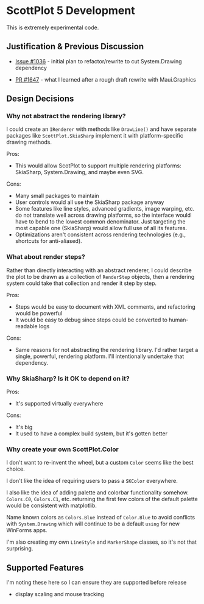 # ScottPlot 5 Development

This is extremely experimental code.

## Justification & Previous Discussion

* [Issue #1036](https://github.com/ScottPlot/ScottPlot/issues/1036) - initial plan to refactor/rewrite to cut System.Drawing dependency

* [PR #1647](https://github.com/ScottPlot/ScottPlot/pull/1647#issuecomment-1058725910) - what I learned after a rough draft rewrite with Maui.Graphics

## Design Decisions

### Why not abstract the rendering library?

I could create an `IRenderer` with methods like `DrawLine()` and have separate packages like `ScottPlot.SkiaSharp` implement it with platform-specific drawing methods.

Pros:

* This would allow ScotPlot to support multiple rendering platforms: SkiaSharp, System.Drawing, and maybe even SVG.

Cons:

* Many small packages to maintain
* User controls would all use the SkiaSharp package anyway
* Some features like line styles, advanced gradients, image warping, etc. do not translate well across drawing platforms, so the interface would have to bend to the lowest common denominator. Just targeting the most capable one (SkiaSharp) would allow full use of all its features.
* Optimizations aren't consistent across rendering technologies (e.g., shortcuts for anti-aliased).

### What about render steps?

Rather than directly interacting with an abstract renderer, I could describe the plot to be drawn as a collection of `RenderStep` objects, then a rendering system could take that collection and render it step by step.

Pros:

* Steps would be easy to document with XML comments, and refactoring would be powerful
* It would be easy to debug since steps could be converted to human-readable logs

Cons:

* Same reasons for not abstracting the rendering library. I'd rather target a single, powerful, rendering platform. I'll intentionally undertake that dependency.

### Why SkiaSharp? Is it OK to depend on it?

Pros:

* It's supported virtually everywhere

Cons:

* It's big
* It used to have a complex build system, but it's gotten better

### Why create your own ScottPlot.Color

I don't want to re-invent the wheel, but a custom `Color` seems like the best choice.

I don't like the idea of requiring users to pass a `SKColor` everywhere.

I also like the idea of adding palette and colorbar functionality somehow. `Colors.C0`, `Colors.C1`, etc. returning the first few colors of the default palette would be consistent with matplotlib. 

Name known colors as `Colors.Blue` instead of `Color.Blue` to avoid conflicts with `System.Drawing` which will continue to be a default `using` for new WinForms apps.

I'm also creating my own `LineStyle` and `MarkerShape` classes, so it's not that surprising.

## Supported Features

I'm noting these here so I can ensure they are supported before release

* display scaling and mouse tracking